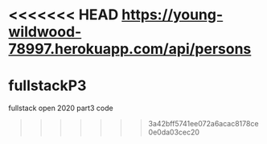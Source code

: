 <<<<<<< HEAD
https://young-wildwood-78997.herokuapp.com/api/persons
=======
# fullstackP3
fullstack open 2020 part3 code
>>>>>>> 3a42bff5741ee072a6acac8178ce0e0da03cec20
